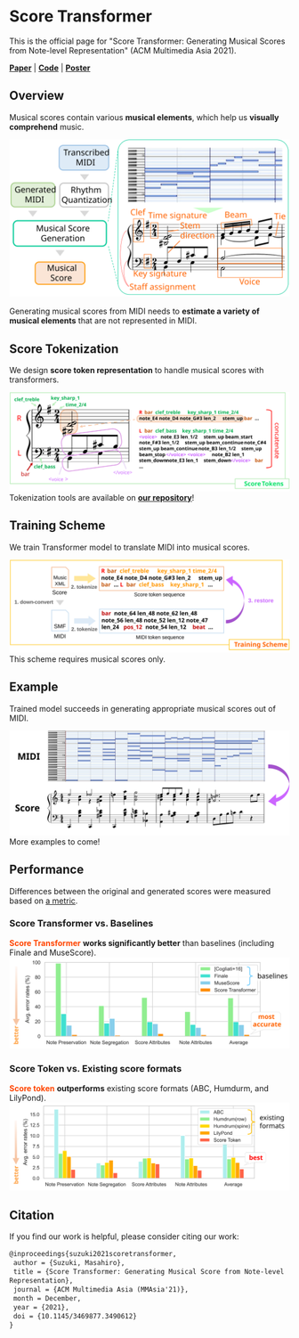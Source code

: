 # **Score Transformer**
This is the official page for "Score Transformer: Generating Musical Scores from Note-level Representation" (ACM Multimedia Asia 2021). 

[**Paper**]() | [**Code**](https://github.com/suzuqn/ScoreTransformer) | [**Poster**](/pdf/ScoreTransformer_Poster.pdf)

## **Overview**
Musical scores contain various **musical elements**, which help us **visually comprehend** music.
<div style="text-align: center;"><img src="imgs/ST_overview.svg" width="600"></div>

Generating musical scores from MIDI needs to **estimate a variety of musical elements** that are not represented in MIDI.

## **Score Tokenization**
We design **score token representation** to handle musical scores with transformers.

![ScoreToken](imgs/ST_score_token.svg)
Tokenization tools are available on [**our repository**](https://github.com/suzuqn/ScoreTransformer)!

## **Training Scheme**

We train Transformer model to translate MIDI into musical scores.

![Overview](imgs/ST_training_scheme.svg)
This scheme requires musical scores only.

## **Example**
Trained model succeeds in generating appropriate musical scores out of MIDI.

![Result](imgs/ST_result.svg)
More examples to come!

## **Performance**

Differences between the original and generated scores were measured based on [a metric](https://archives.ismir.net/ismir2017/paper/000131.pdf). 

### **Score Transformer vs. Baselines**

<span style="color:OrangeRed"><b>Score Transformer</b></span> **works significantly better** than baselines (including Finale and MuseScore).
![Eval1](imgs/ST_evaluation1.svg)

### **Score Token vs. Existing score formats**

<span style="color:OrangeRed"><b>**Score token**</b></span> **outperforms** existing score formats (ABC, Humdurm, and LilyPond).
![Eval2](imgs/ST_evaluation2.svg)



## **Citation**

If you find our work is helpful, please consider citing our work:
```
@inproceedings{suzuki2021scoretransformer,
 author = {Suzuki, Masahiro},
 title = {Score Transformer: Generating Musical Score from Note-level Representation},
 journal = {ACM Multimedia Asia (MMAsia'21)},
 month = December,
 year = {2021},
 doi = {10.1145/3469877.3490612}
}
```
